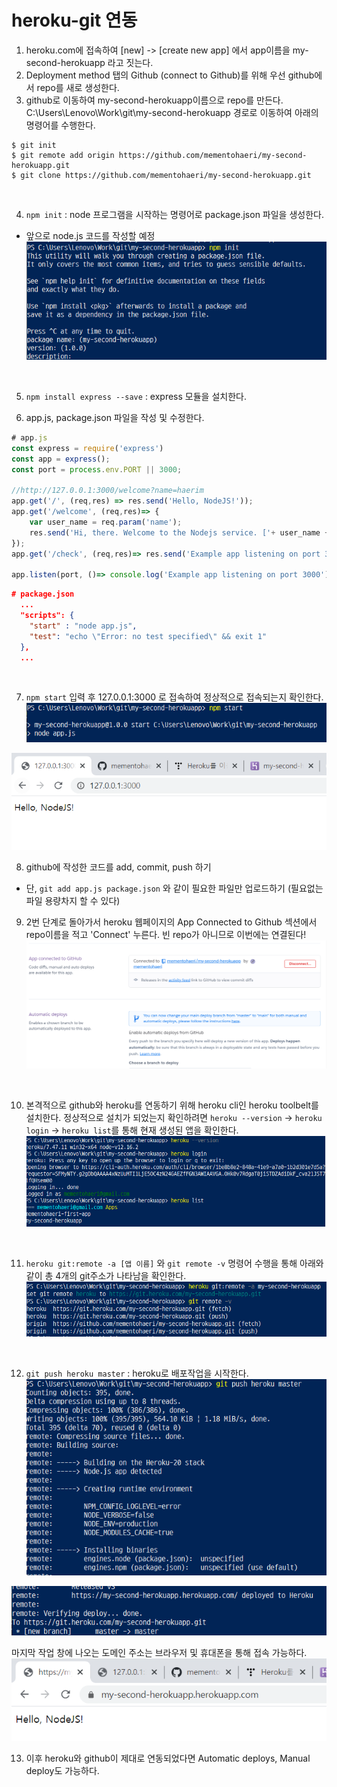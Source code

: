 # heroku-git 연동

1. heroku.com에 접속하여 [new] -> [create new app] 에서 app이름을 my-second-herokuapp 라고 짓는다.
2. Deployment method 탭의 Github (connect to Github)를 위해 우선 github에서 repo를 새로 생성한다.
3. github로 이동하여 my-second-herokuapp이름으로 repo를 만든다.
C:\Users\Lenovo\Work\git\my-second-herokuapp 경로로 이동하여 아래의 명령어를 수행한다.

```
$ git init
$ git remote add origin https://github.com/mementohaeri/my-second-herokuapp.git
$ git clone https://github.com/mementohaeri/my-second-herokuapp.git
```
<br/>

4. `npm init` : node 프로그램을 시작하는 명령어로 package.json 파일을 생성한다.
- 앞으로 node.js 코드를 작성할 예정
![image-20210202225250398](integration.assets/image-20210202225250398.png)
<br/>

5. `npm install express --save` : express 모듈을 설치한다.

6. app.js, package.json 파일을 작성 및 수정한다.

```javascript
# app.js
const express = require('express')  
const app = express();
const port = process.env.PORT || 3000;

//http://127.0.0.1:3000/welcome?name=haerim
app.get('/', (req,res) => res.send('Hello, NodeJS!'));
app.get('/welcome', (req,res)=> {
    var user_name = req.param('name');
    res.send('Hi, there. Welcome to the Nodejs service. ['+ user_name +']');
});
app.get('/check', (req,res)=> res.send('Example app listening on port 3000'));

app.listen(port, ()=> console.log('Example app listening on port 3000'))

```

```json
# package.json
  ...
  "scripts": {
    "start" : "node app.js",
    "test": "echo \"Error: no test specified\" && exit 1"
  },
  ...
```
<br/>

7. `npm start` 입력 후 127.0.0.1:3000 로 접속하여 정상적으로 접속되는지 확인한다.
![image-20210202230239011](integration.assets/image-20210202230239011.png)

![image-20210202230304851](integration.assets/image-20210202230304851.png)
<br/>

8. github에 작성한 코드를 add, commit, push 하기
- 단, `git add app.js package.json` 와 같이 필요한 파일만 업로드하기 (필요없는 파일 용량차지 할 수 있다)

9. 2번 단계로 돌아가서 heroku 웹페이지의 App Connected to Github 섹션에서 repo이름을 적고 'Connect' 누른다. 빈 repo가 아니므로 이번에는 연결된다!
![image-20210202230817272](integration.assets/image-20210202230817272.png)
<br/>

10. 본격적으로 github와 heroku를 연동하기 위해 heroku cli인 heroku toolbelt를 설치한다. 
정상적으로 설치가 되었는지 확인하려면 `heroku --version` -> `heroku login` -> `heroku list`를 통해 현재 생성된 앱을 확인한다.
![image-20210202231401630](integration.assets/image-20210202231401630.png)
<br/>

11. `heroku git:remote -a [앱 이름]` 와 `git remote -v` 명령어 수행을 통해 아래와 같이 총 4개의 git주소가 나타남을 확인한다.
![image-20210202231456137](integration.assets/image-20210202231456137.png)
<br/>

12. `git push heroku master` : heroku로 배포작업을 시작한다.
![image-20210202231744555](integration.assets/image-20210202231744555.png)

![image-20210202231801590](integration.assets/image-20210202231801590.png)
<br/>

마지막 작업 창에 나오는 도메인 주소는 브라우저 및 휴대폰을 통해 접속 가능하다.
![image-20210202231905557](integration.assets/image-20210202231905557.png) 
<br/>

13.  이후 heroku와 github이 제대로 연동되었다면 Automatic deploys, Manual deploy도 가능하다.